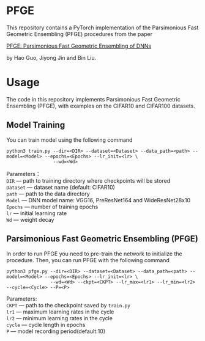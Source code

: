 # PFGE
This repository contains a PyTorch implementation of the Parsimonious Fast Geometric Ensembling (PFGE) procedures from the paper

[PFGE: Parsimonious Fast Geometric Ensembling of DNNs](https://arxiv.org/abs/2202.06658)

by Hao Guo, Jiyong Jin and Bin Liu.

# Usage
The code in this repository implements Parsimonious Fast Geometric Ensembling (PFGE), with examples on the CIFAR10 and CIFAR100 datasets.

## Model Training
You can train model using the following command

```
python3 train.py --dir=<DIR> --dataset=<Dataset> --data_path=<path> --model=<Model> --epochs=<Epochs> --lr_init=<lr> \
                 --wd=<Wd> 
```

Parameters：\
```DIR``` — path to training directory where checkpoints will be stored \
```Dataset``` —  dataset name (default: CIFAR10) \
```path``` — path to the data directory \
```Model``` — DNN model name: VGG16, PreResNet164 and WideResNet28x10 \
```Epochs``` — number of training epochs \
```lr``` — initial learning rate \
```Wd``` — weight decay
## Parsimonious Fast Geometric Ensembling (PFGE)
In order to run PFGE you need to pre-train the network to initialize the procedure. Then, you can run PFGE with the following command

```
python3 pfge.py --dir=<DIR> --dataset=<Dataset> --data_path=<path> --model=<Model> --epochs=<Epochs> --lr_init=<lr> \
                --wd=<Wd> --ckpt=<CKPT> --lr_max=<lr1> --lr_min=<lr2> --cycle=<Cycle> --P=<P>  
```

Parameters: \
```CKPT``` — path to the checkpoint saved by ```train.py``` \
```lr1``` — maximum learning rates in the cycle \
```lr2``` — minimum learning rates in the cycle \
```cycle``` — cycle length in epochs \
```P``` —  model recording period(default:10)
